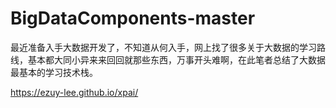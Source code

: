 # BigDataComponents-master

最近准备入手大数据开发了，不知道从何入手，网上找了很多关于大数据的学习路线，基本都大同小异来来回回就那些东西，万事开头难啊，在此笔者总结了大数据最基本的学习技术栈。

https://ezuy-lee.github.io/xpai/

